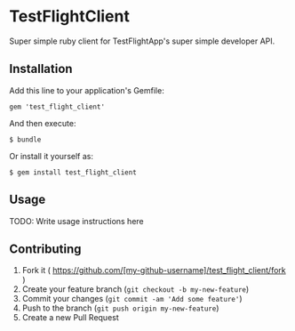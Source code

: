 # TestFlightClient

Super simple ruby client for TestFlightApp's super simple developer API.

## Installation

Add this line to your application's Gemfile:

    gem 'test_flight_client'

And then execute:

    $ bundle

Or install it yourself as:

    $ gem install test_flight_client

## Usage

TODO: Write usage instructions here

## Contributing

1. Fork it ( https://github.com/[my-github-username]/test_flight_client/fork )
2. Create your feature branch (`git checkout -b my-new-feature`)
3. Commit your changes (`git commit -am 'Add some feature'`)
4. Push to the branch (`git push origin my-new-feature`)
5. Create a new Pull Request
